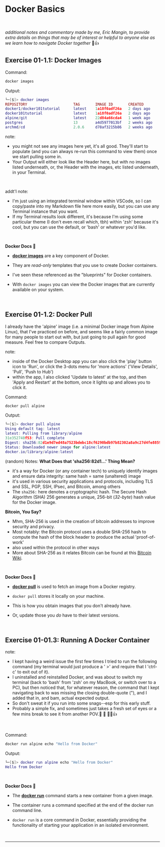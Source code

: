 # Docker Basics
<br />

*additional notes and commentary made by me, Eric Mangin, to provide extra details on things that may be of interest or helpful to anyone else as we learn how to navigate Docker together* 🙂👍

## Exercise 01-1.1: Docker Images

Command:
```bash
docker images
```

Output:
```lua
└─[$]> docker images
REPOSITORY                     TAG       IMAGE ID       CREATED         SIZE
docker1/docker101tutorial      latest    1a18f0adf26a   2 days ago      28.9MB
docker101tutorial              latest    1a18f0adf26a   2 days ago      28.9MB
alpine/git                     latest    22d84a66cda4   1 week ago      43.6MB
postgres                       13        a4d5977013bf   2 weeks ago     373MB
archmd/cd                      2.0.6     d78af3215b86   2 weeks ago     169MB
```

note: 
- you might not see any images here yet, it's all good. They'll start to populate (and you can always re-run this command to view them) once we start pulling some in. 
- Your Output will either look like the Header here, but with no images listed underneath, or, the Header with the images, etc listed underneath, in your Terminal.  
<br />

addt'l note: 
- I'm just using an integrated terminal window within VSCode, so I can copy/paste into my Markdown file here more easily, but you can use any Terminal instance that you want. 
- If my Terminal results look different, it's because I'm using some particular theme (I don't even recall which, tbh) within 'zsh' because it's cool, but you can use the default, or 'bash' or whatever you'd like.

<br />

**Docker Docs 🔗**
- **[docker images](https://docs.docker.com/engine/reference/commandline/images/)** are a key component of Docker. 

- They are *read-only* templates that you use to create Docker containers. 

- I've seen these referenced as the "blueprints" for Docker containers.

- With `docker images` you can view the Docker images that are currently available on your system. 

<br />

## Exercise 01-1.2: Docker Pull

I already have the 'alpine' image (i.e. a minimal Docker image from Alpine Linux), that I've practiced on before, and seems like a fairly common image for many people to start out with, but just going to pull again for good measure. Feel free to compare Outputs.

note: 
- inside of the Docker Desktop app you can also click the 'play' button icon to 'Run', or click the 3-dots menu for 'more actions' ('View Details', 'Pull', 'Push to Hub')
- within the app, I also clicked 'Update to latest' at the top, and then 'Apply and Restart' at the bottom, once it lights up and allows you to click it.

Command:
```bash
docker pull alpine
```

Output:
```lua
└─[$]> docker pull alpine
Using default tag: latest
latest: Pulling from library/alpine
31e352740f53: Pull complete 
Digest: sha256:82d1e9d7ed48a7523bdebc18cf6290bdb97b82302a8a9c27d4fe885949ea94d1
Status: Downloaded newer image for alpine:latest
docker.io/library/alpine:latest
```

(random) Notes:
**What Does that 'sha256:82d1...' Thing Mean?**
- it's a way for Docker (or any container tech) to uniquely identify images and ensure data integrity: same hash = same (unaltered) image
- it's used in various security applications and protocols, including TLS and SSL, PGP, SSH, IPsec, and Bitcoin, among others
- The `sha256:` here denotes a cryptographic hash. The Secure Hash Algorithm (SHA) 256 generates a unique, 256-bit (*32-byte*) hash value for the Docker image.

**Bitcoin, You Say?**
- Mhm, SHA-256 is used in the creation of bitcoin addresses to improve security and privacy. 
- Most notably: the Bitcoin protocol uses a double SHA-256 hash to compute the hash of the block header to produce the actual 'proof-of-work'
- also used within the protocol in other ways
- More about SHA-256 as it relates Bitcoin can be found at this [Bitcoin Wiki](https://en.bitcoin.it/wiki/Hash_function).

<br />

**Docker Docs 🔗**
- **[docker pull](https://docs.docker.com/engine/reference/commandline/pull/)** is used to fetch an image from a Docker registry. 

- `docker pull` stores it locally on your machine.

- This is how you obtain images that you don't already have.

- Or, update those you *do* have to their latest versions. 

<br />

## Exercise 01-01.3: Running A Docker Container

note: 
- I kept having a weird issue the first few times I tried to run the following command (my terminal would just produce a ' >' and require that I 'ctrl-c' to exit out of it). 
- I uninstalled and reinstalled Docker, and was about to switch my terminal (back to 'bash' from 'zsh' on my MacBook, or switch over to a PC), but then noticed that, for whatever reason, the command that I kept navigating back to was missing the closing double-quote ("), and I added that in, and bam, actual expected output. 
- So don't sweat it if you run into some snags--esp for this early stuff. 
- Probably a simple fix, and sometimes just takes a fresh set of eyes or a few mins break to see it from another POV.🫸 👀 💪😎👍

<br />

Command:
```bash
docker run alpine echo "Hello from Docker"
```

Output:
```lua
└─[$]> docker run alpine echo "Hello from Docker"
Hello from Docker
```

<br />


**Docker Docs 🔗**
- The **[docker run](https://docs.docker.com/engine/reference/commandline/run/)** command starts a new container from a given image.

- The container runs a command specified at the end of the docker run command line.

- `docker run` is a core command in Docker, essentially providing the functionality of starting your application in an isolated environment. 

<br />

---

<br />

